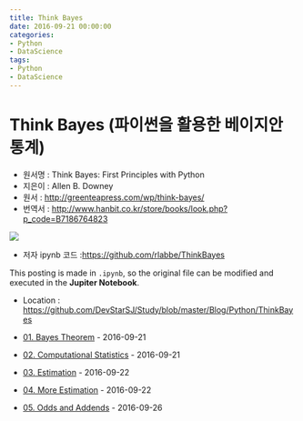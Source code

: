 ```yaml
---
title: Think Bayes
date: 2016-09-21 00:00:00
categories:
- Python
- DataScience
tags:
- Python
- DataScience
---
```


# Think Bayes (파이썬을 활용한 베이지안 통계)

- 원서명 : Think Bayes: First Principles with Python
- 지은이 : Allen B. Downey
- 원서 : <http://greenteapress.com/wp/think-bayes/>
- 번역서 : <http://www.hanbit.co.kr/store/books/look.php?p_code=B7186764823>

![](http://www.hanbit.co.kr/data/books/B7186764823_l.jpg)

- 저자 ipynb 코드 :<https://github.com/rlabbe/ThinkBayes>

This posting is made in `.ipynb`, so the original file can be modified and executed in the **Jupiter Notebook**.

- Location : <https://github.com/DevStarSJ/Study/blob/master/Blog/Python/ThinkBayes>



- [01. Bayes Theorem](https://github.com/DevStarSJ/Study/blob/master/Blog/Python/ThinkBayes/ch.01.Bayes.Example.md) - 2016-09-21
- [02. Computational Statistics](https://github.com/DevStarSJ/Study/blob/master/Blog/Python/ThinkBayes/ch.02.Statistics.ipynb) - 2016-09-21
- [03. Estimation](https://github.com/DevStarSJ/Study/blob/master/Blog/Python/ThinkBayes/ch.03.deduce.ipynb) - 2016-09-22
- [04. More Estimation](https://github.com/DevStarSJ/Study/blob/master/Blog/Python/ThinkBayes/ch.04.deduce2.ipynb) - 2016-09-22
- [05. Odds and Addends](https://github.com/DevStarSJ/Study/blob/master/Blog/Python/ThinkBayes/ch.05.Odds.ipynb) - 2016-09-26
